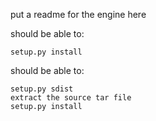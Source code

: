 put a readme for the engine here

should be able to:

	setup.py install


should be able to:

	setup.py sdist
	extract the source tar file
	setup.py install

